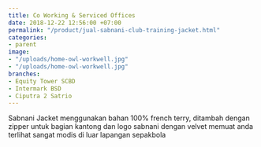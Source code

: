 ```yaml
---
title: Co Working & Serviced Offices
date: 2018-12-22 12:56:00 +07:00
permalink: "/product/jual-sabnani-club-training-jacket.html"
categories:
- parent
image:
- "/uploads/home-owl-workwell.jpg"
- "/uploads/home-owl-workwell.jpg"
branches:
- Equity Tower SCBD
- Intermark BSD
- Ciputra 2 Satrio
---
```


Sabnani Jacket menggunakan bahan 100% french terry, ditambah dengan zipper untuk bagian kantong dan logo sabnani dengan velvet memuat anda terlihat sangat modis di luar lapangan sepakbola
